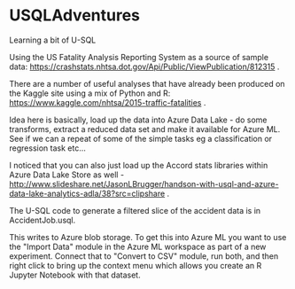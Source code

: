 # USQLAdventures
Learning a bit of U-SQL

Using the US Fatality Analysis Reporting System as a source of sample data: https://crashstats.nhtsa.dot.gov/Api/Public/ViewPublication/812315 .

There are a number of useful analyses that have already been produced on the Kaggle site using a mix of Python and R: https://www.kaggle.com/nhtsa/2015-traffic-fatalities .

Idea here is basically, load up the data into Azure Data Lake - do some transforms, extract a reduced data set and make it available for Azure ML. See if we can a repeat of some of the simple tasks eg a classification or regression task etc...

I noticed that you can also just load up the Accord stats libraries within Azure Data Lake Store as well - http://www.slideshare.net/JasonLBrugger/handson-with-usql-and-azure-data-lake-analytics-adla/38?src=clipshare .


The U-SQL code to generate a filtered slice of the accident data is in AccidentJob.usql.

This writes to Azure blob storage. To get this into Azure ML you want to use the "Import Data" module in the Azure ML workspace as part of a new experiment. Connect that to "Convert to CSV" module, run both, and then right click to bring up the context menu which allows you create an R Jupyter Notebook with that dataset.
